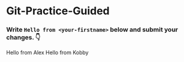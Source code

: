 # Git-Practice-Guided

### Write `Hello from <your-firstname>` below and submit your changes. 👇

Hello from Alex
Hello from Kobby
